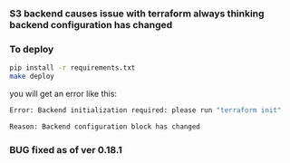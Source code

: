 ### S3 backend causes issue with terraform always thinking backend configuration has changed

### To deploy
``` bash
pip install -r requirements.txt
make deploy
```

you will get an error like this:
``` bash
Error: Backend initialization required: please run "terraform init"

Reason: Backend configuration block has changed
```
### BUG fixed as of ver 0.18.1
